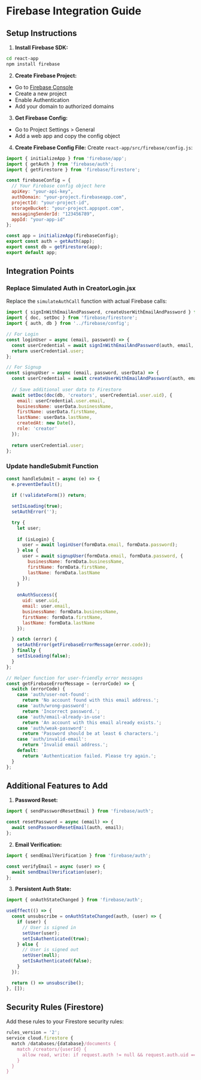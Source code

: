 # Firebase Integration Guide

## Setup Instructions

1. **Install Firebase SDK:**
```bash
cd react-app
npm install firebase
```

2. **Create Firebase Project:**
- Go to [Firebase Console](https://console.firebase.google.com/)
- Create a new project
- Enable Authentication
- Add your domain to authorized domains

3. **Get Firebase Config:**
- Go to Project Settings > General
- Add a web app and copy the config object

4. **Create Firebase Config File:**
Create `react-app/src/firebase/config.js`:

```javascript
import { initializeApp } from 'firebase/app';
import { getAuth } from 'firebase/auth';
import { getFirestore } from 'firebase/firestore';

const firebaseConfig = {
  // Your Firebase config object here
  apiKey: "your-api-key",
  authDomain: "your-project.firebaseapp.com",
  projectId: "your-project-id",
  storageBucket: "your-project.appspot.com",
  messagingSenderId: "123456789",
  appId: "your-app-id"
};

const app = initializeApp(firebaseConfig);
export const auth = getAuth(app);
export const db = getFirestore(app);
export default app;
```

## Integration Points

### Replace Simulated Auth in CreatorLogin.jsx

Replace the `simulateAuthCall` function with actual Firebase calls:

```javascript
import { signInWithEmailAndPassword, createUserWithEmailAndPassword } from 'firebase/auth';
import { doc, setDoc } from 'firebase/firestore';
import { auth, db } from '../firebase/config';

// For Login
const loginUser = async (email, password) => {
  const userCredential = await signInWithEmailAndPassword(auth, email, password);
  return userCredential.user;
};

// For Signup
const signupUser = async (email, password, userData) => {
  const userCredential = await createUserWithEmailAndPassword(auth, email, password);
  
  // Save additional user data to Firestore
  await setDoc(doc(db, 'creators', userCredential.user.uid), {
    email: userCredential.user.email,
    businessName: userData.businessName,
    firstName: userData.firstName,
    lastName: userData.lastName,
    createdAt: new Date(),
    role: 'creator'
  });
  
  return userCredential.user;
};
```

### Update handleSubmit Function

```javascript
const handleSubmit = async (e) => {
  e.preventDefault();
  
  if (!validateForm()) return;

  setIsLoading(true);
  setAuthError('');

  try {
    let user;
    
    if (isLogin) {
      user = await loginUser(formData.email, formData.password);
    } else {
      user = await signupUser(formData.email, formData.password, {
        businessName: formData.businessName,
        firstName: formData.firstName,
        lastName: formData.lastName
      });
    }
    
    onAuthSuccess({
      uid: user.uid,
      email: user.email,
      businessName: formData.businessName,
      firstName: formData.firstName,
      lastName: formData.lastName
    });

  } catch (error) {
    setAuthError(getFirebaseErrorMessage(error.code));
  } finally {
    setIsLoading(false);
  }
};

// Helper function for user-friendly error messages
const getFirebaseErrorMessage = (errorCode) => {
  switch (errorCode) {
    case 'auth/user-not-found':
      return 'No account found with this email address.';
    case 'auth/wrong-password':
      return 'Incorrect password.';
    case 'auth/email-already-in-use':
      return 'An account with this email already exists.';
    case 'auth/weak-password':
      return 'Password should be at least 6 characters.';
    case 'auth/invalid-email':
      return 'Invalid email address.';
    default:
      return 'Authentication failed. Please try again.';
  }
};
```

## Additional Features to Add

1. **Password Reset:**
```javascript
import { sendPasswordResetEmail } from 'firebase/auth';

const resetPassword = async (email) => {
  await sendPasswordResetEmail(auth, email);
};
```

2. **Email Verification:**
```javascript
import { sendEmailVerification } from 'firebase/auth';

const verifyEmail = async (user) => {
  await sendEmailVerification(user);
};
```

3. **Persistent Auth State:**
```javascript
import { onAuthStateChanged } from 'firebase/auth';

useEffect(() => {
  const unsubscribe = onAuthStateChanged(auth, (user) => {
    if (user) {
      // User is signed in
      setUser(user);
      setIsAuthenticated(true);
    } else {
      // User is signed out
      setUser(null);
      setIsAuthenticated(false);
    }
  });

  return () => unsubscribe();
}, []);
```

## Security Rules (Firestore)

Add these rules to your Firestore security rules:

```javascript
rules_version = '2';
service cloud.firestore {
  match /databases/{database}/documents {
    match /creators/{userId} {
      allow read, write: if request.auth != null && request.auth.uid == userId;
    }
  }
}
```
